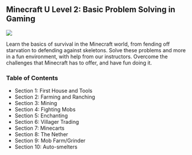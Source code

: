## Minecraft U Level 2: Basic Problem Solving in Gaming

![](images/level2.png)

Learn the basics of survival in the Minecraft world, from fending off starvation to defending against skeletons. Solve these problems and more in a fun environment, with help from our instructors. Overcome the challenges that Minecraft has to offer, and have fun doing it.

### Table of Contents

* Section 1: First House and Tools  
* Section 2: Farming and Ranching  
* Section 3: Mining  
* Section 4: Fighting Mobs
* Section 5: Enchanting
* Section 6: Villager Trading
* Section 7: Minecarts  
* Section 8: The Nether
* Section 9: Mob Farm/Grinder  
* Section 10: Auto-smelters
